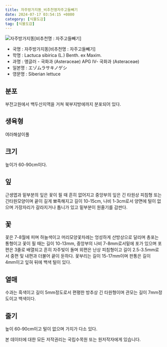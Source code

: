 ```yaml
---
title: 자주방가지똥_비추천명자주고들빼기
date: 2024-07-17 03:54:15 +0800
category: [식물도감]
tag: [식물도감]
---
```




![자주방가지똥[비추천명 : 자주고들빼기]](/fileUpload/plants/basic/Compositae/Lactuca/16586/16586_20160726144757890files_th2.jpg)
- 국명 : 자주방가지똥[비추천명 : 자주고들빼기]
- 학명 : Lactuca sibirica (L.) Benth. ex Maxim.
- 과명 : 앵글러 - 국화과 (Asteraceae) APG Ⅳ- 국화과 (Asteraceae)
- 일본명 : エゾムラサキノゲシ
- 영문명 : Siberian lettuce


## 분포
부전고원에서 백두산지역을 거쳐 북부지방에까지 분포되어 있다.
## 생육형
여러해살이풀
## 크기
높이가 60-90cm이다.
## 잎
근생엽과 밑부분의 잎은 꽃이 필 때 흔히 없어지고 중앙부의 잎은 긴 타원상 피침형 또는 긴타원모양이며 끝이 길게 뾰족해지고 길이 10-15cm, 나비 1-3cm로서 양면에 털이 없으며 가장자리가 갈라지거나 톱니가 있고 밑부분이 원줄기를 감싼다.
## 꽃
꽃은 7-8월에 피며 하늘색이고 머리모양꽃차례는 엉성하게 산방상으로 달리며 총포는 통형이고 꽃이 필 때는 길이 10-13mm, 중앙부의 나비 7-8mm로서밑에 포가 있으며 포편은 3줄로 배열되고 흔히 자주빛이 돌며 외편은 난상 피침형이고 길이 2.5-3.5mm로서 중편 및 내편과 더불어 끝이 둔하다. 꽃부리는 길이 15-17mm이며 판통은 길이 4mm이고 잎혀 뒤에 백색 털이 있다.
## 열매
수과는 흑색이고 길이 5mm정도로서 편평한 방추상 긴 타원형이며 관모는 길이 7mm정도이고 백색이다.
## 줄기
높이 60-90cm이고 털이 없으며 가지가 다소 있다.






본 데이터에 대한 모든 저작권리는 국립수목원 또는 원저작자에게 있습니다.
